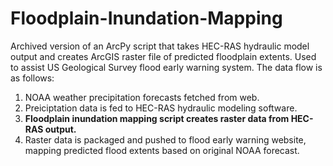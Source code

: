 # Floodplain-Inundation-Mapping
Archived version of an ArcPy script that takes HEC-RAS hydraulic model output and creates ArcGIS raster file of predicted floodplain extents.
Used to assist US Geological Survey flood early warning system. The data flow is as follows:
1. NOAA weather precipitation forecasts fetched from web.
2. Preiciptation data is fed to HEC-RAS hydraulic modeling software.
3. **Floodplain inundation mapping script creates raster data from HEC-RAS output.**
4. Raster data is packaged and pushed to flood early warning website, mapping predicted flood extents based on original NOAA forecast.
